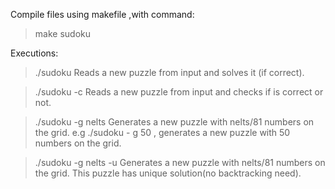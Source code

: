 Compile files using makefile ,with command:
>make sudoku


Executions: 

>./sudoku
Reads a new puzzle from input and solves it (if correct).

>./sudoku -c
Reads a new puzzle from input and checks if is correct or not.

>./sudoku -g nelts
Generates a new puzzle with nelts/81 numbers on the grid.
e.g ./sudoku - g 50 , generates a new puzzle with 50 numbers on the grid.

>./sudoku -g nelts -u
Generates a new puzzle with nelts/81 numbers on the grid. This puzzle has unique solution(no backtracking need).
